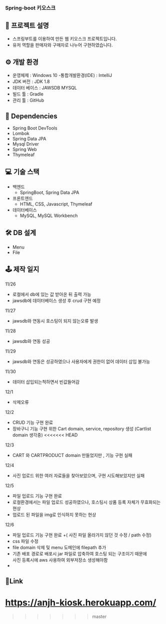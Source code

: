 ### Spring-boot 키오스크

## 📢 프로젝트 설명
- 스프링부트를 이용하여 만든 웹 키오스크 프로젝트입니다.
- 유저 역할을 판매자와 구매자로 나누어 구현하였습니다.

## ⚙ 개발 환경
- 운영체제 : Windows 10
-통합개발환경(IDE) : IntelliJ
- JDK 버전 : JDK 1.8
- 데이터 베이스 : JAWSDB MYSQL
- 빌드 툴 : Gradle
- 관리 툴 : GitHub


## 🔌 Dependencies
- Spring Boot DevTools
- Lombok
- Spring Data JPA
- Mysql Driver
- Spring Web
- Thymeleaf


## 💻 기술 스택
- 백엔드
  - SpringBoot, Spring Data JPA
- 프론트엔드
  - HTML, CSS, Javascript, Thymeleaf
- 데이터베이스
  - MySQL, MySQL Workbench


## 🛠 DB 설계
- Menu
- File


## 🕹 제작 일지
11/26
*  로컬에서 db에 있는 값 받아온 뒤 출력 가능
*  jawsdb에 데이터베이스 생성 후 crud 구현 예정

11/27
*  jawsdb와 연동시 호스팅이 되지 않는오류 발생

11/28
*  jawsdb와 연동 성공

11/29
*  jawsdb와 연동은 성공하였으나 사용자에게 권한이 없어 데이터 삽입 불가능

11/30
*  데이터 삽입되는척하면서 빈값들어감

12/1
*  삭제오류

12/2
*  CRUD 기능 구현 완료
*  장바구니 기능 구현 위한 Cart domain, service, repository 생성 (Cartlist domain 생각중)
<<<<<<< HEAD

12/3
*  CART 와 CARTPRODUCT domain 만들었지만 , 기능 구현 실패

12/4
*  사진 업로드 위한 여러 자료들을 찾아보았으며, 구현 시도해보았지만 실패

12/5
*  파일 업로드 기능 구현 완료
*  로컬환경에서는 파일 업로드 성공하였으나, 호스팅시 상품 등록 자체가 무효화되는 현상
*  업로드 된 파일을 img로 인식하지 못하는 현상

12/6
*  파일 업로드 기능 구현 완료 +( 사진 파일 올라가지 않던 것 수정 / path 수정)
*  css 파일 수정
*  file domain 삭제 및 menu 도메인에 filepath 추가
*  기존 배포 경로로 배포시 jar 파일로 압축하여 호스팅 되는 구조이기 때문에</br>
   사진 등록시에 aws 사용하여 외부저장소 생성해야함
*  

## 🔗Link
https://anjh-kiosk.herokuapp.com/
=======
>>>>>>> master

